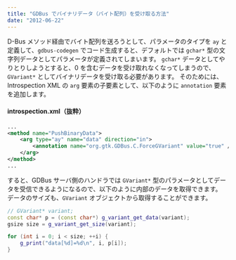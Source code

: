 ```yaml
---
title: "GDBus でバイナリデータ（バイト配列）を受け取る方法"
date: "2012-06-22"
---
```


D-Bus メソッド経由でバイト配列を送ろうとして、パラメータのタイプを `ay` と定義して、`gdbus-codegen` でコード生成すると、デフォルトでは `gchar*` 型の文字列データとしてパラメータが定義されてしまいます。
`gchar*` データとしてやりとりしようとすると、0 を含むデータを受け取れなくなってしまうので、`GVariant*` としてバイナリデータを受け取る必要があります。
そのためには、Introspection XML の `arg` 要素の子要素として、以下のように `annotation` 要素を追加します。

#### introspection.xml（抜粋）

```xml
...
<method name="PushBinaryData">
    <arg type="ay" name="data" direction="in">
        <annotation name="org.gtk.GDBus.C.ForceGVariant" value="true" />
    </arg>
</method>
...
```

すると、GDBus サーバ側のハンドラでは `GVariant*` 型のパラメータとしてデータを受信できるようになるので、以下のように内部のデータを取得できます。
データのサイズも、`GVariant` オブジェクトから取得することができます。

```cpp
// GVariant* variant;
const char* p = (const char*) g_variant_get_data(variant);
gsize size = g_variant_get_size(variant);

for (int i = 0; i < size; ++i) {
    g_print("data[%d]=%d\n", i, p[i]);
}
```

